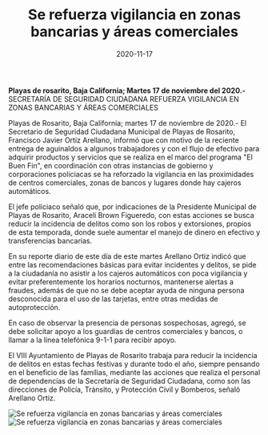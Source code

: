 ﻿---
layout: blog
title:  "Se refuerza vigilancia en zonas bancarias y áreas comerciales"
date:   2020-11-17 
categories: rosarito 
permalink: /:categories/:title:output_ext
image: /img/cnr/refuerzo-de-vigilancia.jpg
alt: "Rosarito Centro"
autor: "CNR Noticias - Canal 73"
---


**Playas de rosarito, Baja California;  Martes 17 de noviembre del 2020.-** SECRETARÍA DE SEGURIDAD CIUDADANA REFUERZA VIGILANCIA EN ZONAS BANCARIAS Y ÁREAS COMERCIALES


Playas de Rosarito, Baja California; martes 17 de noviembre de 2020.- El Secretario de Seguridad Ciudadana Municipal de Playas de Rosarito, Francisco Javier Ortiz Arellano, informó que con motivo de la reciente entrega de aguinaldos a algunos trabajadores y con el flujo de efectivo para adquirir productos y servicios que se realiza en el marco del programa "El Buen Fin", en coordinación con otras instancias de gobierno y corporaciones policiacas se ha reforzado la vigilancia en las proximidades de centros comerciales, zonas de bancos y lugares donde hay cajeros automáticos.


El jefe policiaco señaló que, por indicaciones de la Presidente Municipal de Playas de Rosarito, Araceli Brown Figueredo, con estas acciones se busca reducir la incidencia de delitos como son los robos y extorsiones, propios de esta temporada, donde suele aumentar el manejo de dinero en efectivo y transferencias bancarias.


En su reporte diario de este día de este martes Arellano Ortiz indicó que entre las recomendaciones básicas para evitar incidentes y delitos, se pide a la ciudadanía no asistir a los cajeros automáticos con poca vigilancia y evitar preferentemente los horarios nocturnos, mantenerse alertas a fraudes, además de que no se debe aceptar ayuda de ninguna persona desconocida para el uso de las tarjetas, entre otras medidas de autoprotección.


En caso de observar la presencia de personas sospechosas, agregó, se debe solicitar apoyo a los guardias de centros comerciales y bancos, o llamar a la línea telefónica 9-1-1 para recibir apoyo.


El VIII Ayuntamiento de Playas de Rosarito trabaja para reducir la incidencia de delitos en estas fechas festivas y durante todo el año, siempre pensando en el beneficio de las familias, mediante las acciones que realiza el personal de dependencias de la Secretaría de Seguridad Ciudadana, como son las direcciones de Policía, Tránsito, y Protección Civil y Bomberos, señaló Arellano Ortiz.

<div id="carouselExampleSlidesOnly" class="carousel slide" data-ride="carousel">
  <div class="carousel-inner">
    <div class="carousel-item active">
       <img class="d-block w-100" src="/img/cnr/refuerzo-de-vigilancia.jpg" loading="lazy"  alt="Se refuerza vigilancia en zonas bancarias y áreas comerciales">
    </div>
    <div class="carousel-item">
       <img class="d-block w-100" src="/img/cnr/refuerzo-de-vigilancia-2.jpg" loading="lazy"  alt="Se refuerza vigilancia en zonas bancarias y áreas comerciales">
    </div>    
  </div>
</div>
